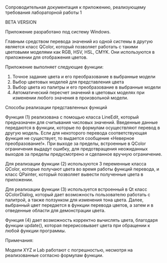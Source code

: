Сопроводительная документация к приложению, реализующему требования лабораторной работы 1

BETA VERSION

Приложение разработано под систему Windows.

Главным средством перевода значений из одной системы в другую является класс QColor, который позволяет работать с такими цветовыми моделями как RGB, HSV, HSL, CMYK. Они используются в приложении для отображения цветов.

Приложение выполняет следующие функции:
1. Точное задание цвета и его преобразование в выбранные модели
2. Выбор цветовых моделей для представления цвета
3. Выбор цвета из палитры и его преобразование в выбранные модели
4. Автоматический пересчет значений в цветовых моделях при изменении любого значения в произвольной модели.

Способы реализации представленных функций

Функция (1) реализована с помощью класса LineEdit, который предназначен для считывания числовых значений. Введенные данные передаются в функции, которые по формулам осуществляют перевод в другую модель. Если для некоторого перевода соответствующая функция не существует, то выдается сообщение «Неверное преобразование!». При выходе за пределы, встроенные в QColor ограничения выдадут ошибку, для предотвращения неожиданных выходов за пределы предусмотрено и сделанное вручную ограничение.

Для реализации функции (2) используются 3 переменные класса QColor, которые получают цвета во время работы функций перевода, и класс QPainter, который позволяет вывести полученные цвета в приложении.

Для реализации функции (3) используется встроенный в Qt класс QColorDialog, который дает возможность пользователю работать с палитрой, а также ползунком для изменения тона цвета. Далее, выбранный цвет передается в функции перевода цветов, а затем и в отведенные области для демонстрации цвета.

Функция (4) дает возможность корректно вычислять цвета, благодаря функции update(), которая перерисовывает цвета при обращении к любой функции программы.

Примечания:

Модели XYZ и Lab работают с погрешностью, несмотря на реализованные согласно формулам функции.
